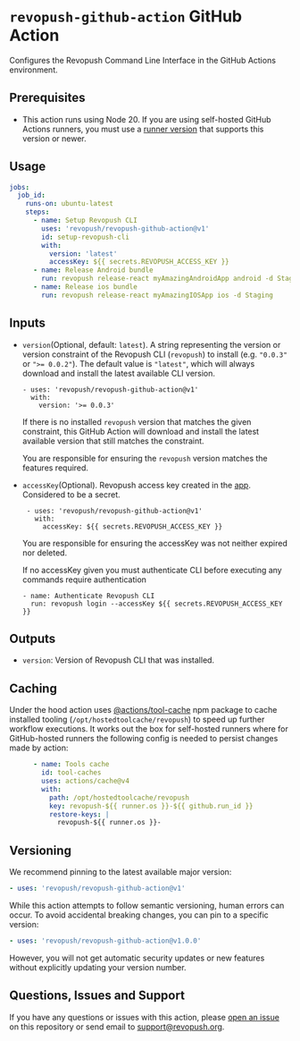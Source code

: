 # `revopush-github-action` GitHub Action

Configures the Revopush Command Line Interface in the GitHub Actions environment.

## Prerequisites

-   This action runs using Node 20. If you are using self-hosted GitHub Actions
    runners, you must use a [runner version](https://github.com/actions/virtual-environments) that supports this
    version or newer.

## Usage

```yaml
jobs:
  job_id:
    runs-on: ubuntu-latest
    steps:
      - name: Setup Revopush CLI
        uses: 'revopush/revopush-github-action@v1'
        id: setup-revopush-cli
        with:
          version: 'latest'
          accessKey: ${{ secrets.REVOPUSH_ACCESS_KEY }}
      - name: Release Android bundle
        run: revopush release-react myAmazingAndroidApp android -d Staging
      - name: Release ios bundle
        run: revopush release-react myAmazingIOSApp ios -d Staging
```

## Inputs

-   `version`(Optional, default: `latest`).
    A string representing the version or version constraint of the Revopush CLI
    (`revopush`) to install (e.g. `"0.0.3"` or `">= 0.0.2"`). The default
    value is `"latest"`, which will always download and install the latest
    available CLI version.

        - uses: 'revopush/revopush-github-action@v1'
          with:
            version: '>= 0.0.3'

    If there is no installed `revopush` version that matches the given
    constraint, this GitHub Action will download and install the latest
    available version that still matches the constraint.

    You are responsible for ensuring the `revopush` version matches the features required.

-   `accessKey`(Optional). Revopush access key created in the [app](http://app.revopush.org/). Considered to be a secret.

         - uses: 'revopush/revopush-github-action@v1'
           with:
             accessKey: ${{ secrets.REVOPUSH_ACCESS_KEY }}

    You are responsible for ensuring the accessKey was not neither expired nor deleted.
    
    If no accessKey given you must authenticate CLI before executing any commands require authentication

        - name: Authenticate Revopush CLI
          run: revopush login --accessKey ${{ secrets.REVOPUSH_ACCESS_KEY }}

## Outputs
-   `version`: Version of Revopush CLI that was installed.

## Caching

Under the hood action uses [@actions/tool-cache](https://www.npmjs.com/package/@actions/tool-cache) npm package to 
cache installed tooling (`/opt/hostedtoolcache/revopush`) to speed up further workflow executions. 
It works out the box for self-hosted runners where for GitHub-hosted runners the following config is needed to persist 
changes made by action:

```yaml
      - name: Tools cache
        id: tool-caches
        uses: actions/cache@v4
        with:
          path: /opt/hostedtoolcache/revopush
          key: revopush-${{ runner.os }}-${{ github.run_id }}
          restore-keys: |
            revopush-${{ runner.os }}-
```

## Versioning

We recommend pinning to the latest available major version:

```yaml
- uses: 'revopush/revopush-github-action@v1'
```

While this action attempts to follow semantic versioning, human errors can occur.
To avoid accidental breaking changes, you can pin to a specific version:

```yaml
- uses: 'revopush/revopush-github-action@v1.0.0'
```

However, you will not get automatic security updates or new features without
explicitly updating your version number.

## Questions, Issues and Support

If you have any questions or issues with this action, please [open an issue](https://github.com/revopush/revopush-github-action/issues) 
on this repository or send email to [support@revopush.org](mailto:support@revopush.org).
